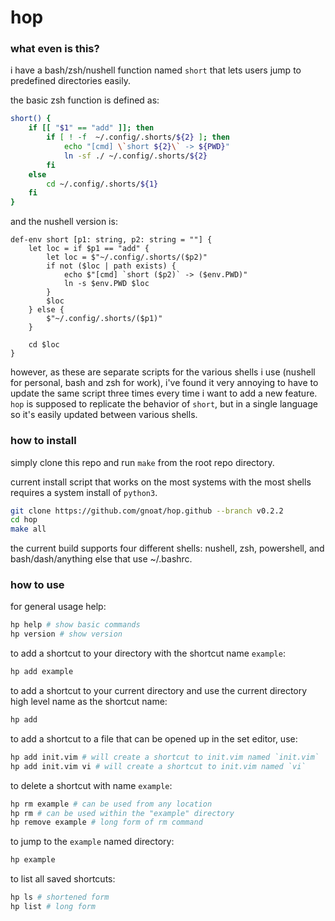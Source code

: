 # hop

### what even is this?
i have a bash/zsh/nushell function named `short` that lets users jump to predefined directories easily.

the basic zsh function is defined as:

```zsh
short() {
    if [[ "$1" == "add" ]]; then
        if [ ! -f  ~/.config/.shorts/${2} ]; then
            echo "[cmd] \`short ${2}\` -> ${PWD}"
            ln -sf ./ ~/.config/.shorts/${2}
        fi
    else
        cd ~/.config/.shorts/${1}
    fi
}
```

and the nushell version is:
```nu
def-env short [p1: string, p2: string = ""] {
    let loc = if $p1 == "add" {
        let loc = $"~/.config/.shorts/($p2)"
        if not ($loc | path exists) {
            echo $"[cmd] `short ($p2)` -> ($env.PWD)"
            ln -s $env.PWD $loc
        }
        $loc
    } else {
        $"~/.config/.shorts/($p1)"
    }

    cd $loc
}
```

however, as these are separate scripts for the various shells i use (nushell for personal, bash and zsh for work), i've found it very annoying to have to update the same script three times every time i want to add a new feature.  `hop` is supposed to replicate the behavior of `short`, but in a single language so it's easily updated between various shells.

### how to install
simply clone this repo and run `make` from the root repo directory.

current install script that works on the most systems with the most shells requires a system install of `python3`.

```zsh
git clone https://github.com/gnoat/hop.github --branch v0.2.2
cd hop
make all
```

the current build supports four different shells: nushell, zsh, powershell, and bash/dash/anything else that use ~/.bashrc.

### how to use
for general usage help:
```zsh
hp help # show basic commands
hp version # show version
```
to add a shortcut to your directory with the shortcut name `example`:
```zsh
hp add example
```
to add a shortcut to your current directory and use the current directory high level name as the shortcut name:
```zsh
hp add
```
to add a shortcut to a file that can be opened up in the set editor, use:
```zsh
hp add init.vim # will create a shortcut to init.vim named `init.vim`
hp add init.vim vi # will create a shortcut to init.vim named `vi`
```
to delete a shortcut with name `example`:
```zsh
hp rm example # can be used from any location
hp rm # can be used within the "example" directory
hp remove example # long form of rm command
```
to jump to the `example` named directory:
```zsh
hp example
```
to list all saved shortcuts:
```zsh
hp ls # shortened form
hp list # long form
```

